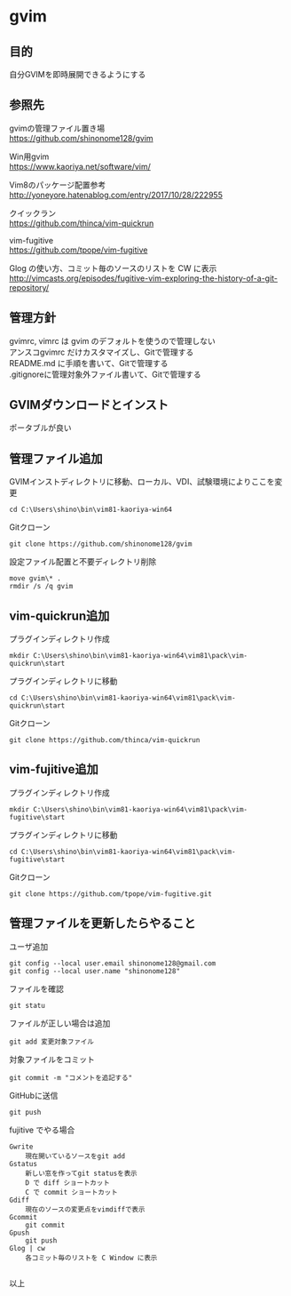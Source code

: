 # gvim  
  
## 目的  
  
自分GVIMを即時展開できるようにする  
  
## 参照先  
  
gvimの管理ファイル置き場  
https://github.com/shinonome128/gvim  
  
Win用gvim  
https://www.kaoriya.net/software/vim/  
  
Vim8のパッケージ配置参考  
http://yoneyore.hatenablog.com/entry/2017/10/28/222955  
  
クイックラン  
https://github.com/thinca/vim-quickrun  
  
vim-fugitive  
https://github.com/tpope/vim-fugitive  
  
Glog の使い方、コミット毎のソースのリストを CW に表示  
http://vimcasts.org/episodes/fugitive-vim-exploring-the-history-of-a-git-repository/  
  
## 管理方針  
  
gvimrc, vimrc は gvim のデフォルトを使うので管理しない  
アンスコgvimrc だけカスタマイズし、Gitで管理する  
README.md に手順を書いて、Gitで管理する  
.gitignoreに管理対象外ファイル書いて、Gitで管理する  
  
## GVIMダウンロードとインスト  
  
ポータブルが良い  
  
## 管理ファイル追加  
  
GVIMインストディレクトリに移動、ローカル、VDI、試験環境によりここを変更  
```  
cd C:\Users\shino\bin\vim81-kaoriya-win64  
```  
  
Gitクローン  
```  
git clone https://github.com/shinonome128/gvim  
```  
  
設定ファイル配置と不要ディレクトリ削除  
```  
move gvim\* .  
rmdir /s /q gvim  
```  
  
## vim-quickrun追加  
  
プラグインディレクトリ作成  
```  
mkdir C:\Users\shino\bin\vim81-kaoriya-win64\vim81\pack\vim-quickrun\start  
```  
  
プラグインディレクトリに移動  
```  
cd C:\Users\shino\bin\vim81-kaoriya-win64\vim81\pack\vim-quickrun\start  
```  
  
Gitクローン  
```  
git clone https://github.com/thinca/vim-quickrun  
```  
  
## vim-fujitive追加  
  
プラグインディレクトリ作成  
```  
mkdir C:\Users\shino\bin\vim81-kaoriya-win64\vim81\pack\vim-fugitive\start  
```  
  
プラグインディレクトリに移動  
```  
cd C:\Users\shino\bin\vim81-kaoriya-win64\vim81\pack\vim-fugitive\start  
```  
  
Gitクローン  
```  
git clone https://github.com/tpope/vim-fugitive.git  
```  
  
## 管理ファイルを更新したらやること  
  
ユーザ追加  
```  
git config --local user.email shinonome128@gmail.com  
git config --local user.name "shinonome128"  
```  
  
ファイルを確認  
```  
git statu  
```  
  
ファイルが正しい場合は追加  
```  
git add 変更対象ファイル  
```  
  
対象ファイルをコミット  
```  
git commit -m "コメントを追記する"  
```  
  
GitHubに送信  
```  
git push  
```  
  
fujitive でやる場合  
```  
Gwrite  
    現在開いているソースをgit add  
Gstatus  
    新しい窓を作ってgit statusを表示  
    D で diff ショートカット  
    C で commit ショートカット  
Gdiff  
    現在のソースの変更点をvimdiffで表示  
Gcommit  
    git commit  
Gpush  
    git push  
Glog | cw  
    各コミット毎のリストを C Window に表示  
  
```  
  
以上  
